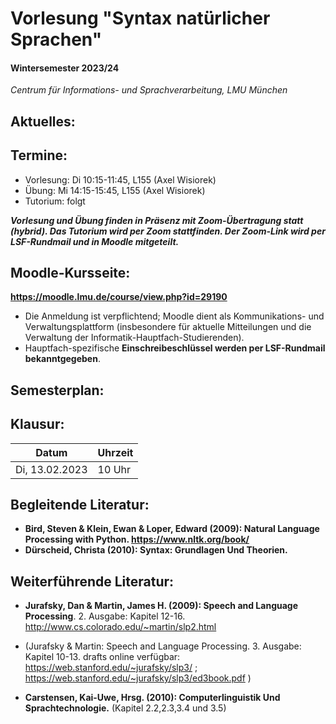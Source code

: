 # Vorlesung "Syntax natürlicher Sprachen"

#### Wintersemester 2023/24

*Centrum für Informations- und Sprachverarbeitung, LMU München*


## Aktuelles:


## Termine:

- Vorlesung: Di 10:15-11:45, L155 (Axel Wisiorek)
- Übung: Mi 14:15-15:45, L155 (Axel Wisiorek)
- Tutorium: folgt

***Vorlesung und Übung finden in Präsenz mit Zoom-Übertragung statt (hybrid). Das Tutorium wird per Zoom stattfinden. Der Zoom-Link wird per LSF-Rundmail und in Moodle mitgeteilt.***



## Moodle-Kursseite:

**https://moodle.lmu.de/course/view.php?id=29190**

- Die Anmeldung ist verpflichtend; Moodle dient als Kommunikations- und Verwaltungsplattform (insbesondere für aktuelle Mitteilungen und die Verwaltung der Informatik-Hauptfach-Studierenden).
- Hauptfach-spezifische **Einschreibeschlüssel werden per LSF-Rundmail bekanntgegeben**.




## Semesterplan:




## Klausur:

| Datum  | Uhrzeit | 
| ------------- | ------------- | 
|  Di, 13.02.2023 |  10 Uhr   | 



## Begleitende Literatur:

- **Bird, Steven & Klein, Ewan & Loper, Edward (2009): Natural Language Processing with Python. https://www.nltk.org/book/** 
- **Dürscheid, Christa (2010): Syntax: Grundlagen Und Theorien.**

## Weiterführende Literatur:

- **Jurafsky, Dan & Martin, James H. (2009): Speech and Language Processing**. 2. Ausgabe: Kapitel 12-16. http://www.cs.colorado.edu/~martin/slp2.html 
- (Jurafsky & Martin: Speech and Language Processing. 3. Ausgabe: Kapitel 10-13. drafts online verfügbar: https://web.stanford.edu/~jurafsky/slp3/ ; https://web.stanford.edu/~jurafsky/slp3/ed3book.pdf )

- **Carstensen, Kai-Uwe, Hrsg. (2010): Computerlinguistik Und Sprachtechnologie.** (Kapitel 2.2,2.3,3.4 und 3.5)